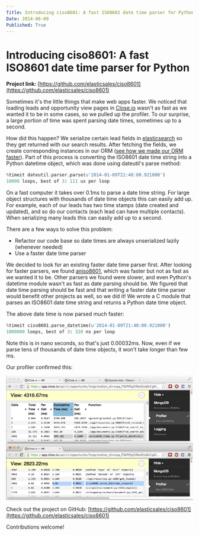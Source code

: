 ```yaml
---
Title: Introducing ciso8601: A fast ISO8601 date time parser for Python
Date: 2014-06-09
Published: True
---
```


Introducing ciso8601: A fast ISO8601 date time parser for Python
================================================================

**Project link:** [https://github.com/elasticsales/ciso8601](https://github.com/elasticsales/ciso8601)

Sometimes it's the little things that make web apps faster. We noticed that loading leads and opportunity view pages in [Close.io](http://close.io/) wasn't as fast as we wanted it to be in some cases, so we pulled up the profiler. To our surprise, a large portion of time was spent parsing date times, sometimes up to a second. 

How did this happen? We serialize certain lead fields in [elasticsearch](http://elasticsearch.org/) so they get returned with our search results. After fetching the fields, we create corresponding instances in our ORM ([see how we made our ORM faster](https://hack.close.io/posts/mongomallard)). Part of this process is converting the ISO8601 date time string into a Python datetime object, which was done using dateutil's parse method:

```python
%timeit dateutil.parser.parse(u'2014-01-09T21:48:00.921000')
10000 loops, best of 3: 111 us per loop
```

On a fast computer it takes over 0.1ms to parse a date time string. For large object structures with thousands of date time objects this can easily add up. For example, each of our leads has two time stamps (date created and updated), and so do our contacts (each lead can have multiple contacts). When serializing many leads this can easily add up to a second.

There are a few ways to solve this problem:

* Refactor our code base so date times are always unserialized lazily (whenever needed)
* Use a faster date time parser

We decided to look for an existing faster date time parser first. After looking for faster parsers, we found [aniso8601](https://bitbucket.org/nielsenb/aniso8601), which was faster but not as fast as we wanted it to be. Other parsers we found were slower, and even Python's datetime module wasn't as fast as date parsing should be. We figured that date time parsing should be fast and that writing a faster date time parser would benefit other projects as well, so we did it! We wrote a C module that parses an ISO8601 date time string and returns a Python date time object.

The above date time is now parsed much faster:

```python
%timeit ciso8601.parse_datetime(u'2014-01-09T21:48:00.921000')
1000000 loops, best of 3: 320 ns per loop
```

Note this is in nano seconds, so that's just 0.00032ms. Now, even if we parse tens of thousands of date time objects, it won't take longer than few ms.

Our profiler confirmed this:

[![profiler](/static/ciso8601/profiler.png)](/static/ciso8601/profiler.png)

Check out the project on GitHub: [https://github.com/elasticsales/ciso8601](https://github.com/elasticsales/ciso8601)

Contributions welcome!
